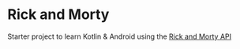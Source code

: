 # Rick and Morty

Starter project to learn Kotlin & Android using the [Rick and Morty API](rickandmorty.com)
